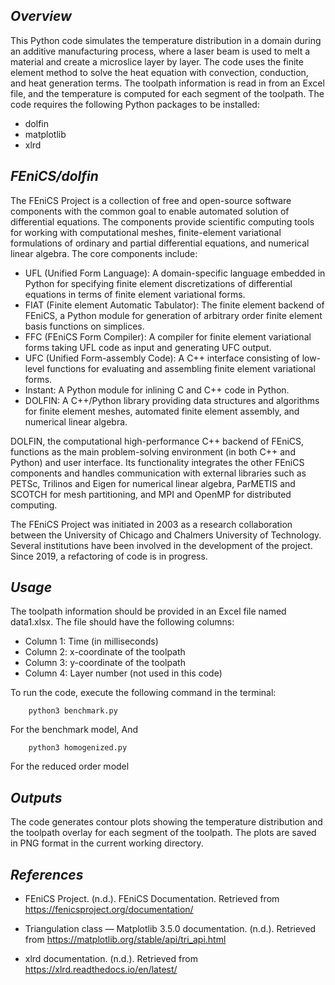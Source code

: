 ## *Overview*

This Python code simulates the temperature distribution in a domain during an additive manufacturing process, where a laser beam is used to melt a material and create a microslice layer by layer. The code uses the finite element method to solve the heat equation with convection, conduction, and heat generation terms. The toolpath information is read in from an Excel file, and the temperature is computed for each segment of the toolpath. The code requires the following Python packages to be installed:

- dolfin
- matplotlib
- xlrd

## *FEniCS/dolfin*

The FEniCS Project is a collection of free and open-source software components with the common goal to enable automated solution of differential equations. The components provide scientific computing tools for working with computational meshes, finite-element variational formulations of ordinary and partial differential equations, and numerical linear algebra. The core components include:

- UFL (Unified Form Language): A domain-specific language embedded in Python for specifying finite element discretizations of differential equations in terms of finite element variational forms.
- FIAT (Finite element Automatic Tabulator): The finite element backend of FEniCS, a Python module for generation of arbitrary order finite element basis functions on simplices.
- FFC (FEniCS Form Compiler): A compiler for finite element variational forms taking UFL code as input and generating UFC output.
- UFC (Unified Form-assembly Code): A C++ interface consisting of low-level functions for evaluating and assembling finite element variational forms.
- Instant: A Python module for inlining C and C++ code in Python.
- DOLFIN: A C++/Python library providing data structures and algorithms for finite element meshes, automated finite element assembly, and numerical linear algebra.

DOLFIN, the computational high-performance C++ backend of FEniCS, functions as the main problem-solving environment (in both C++ and Python) and user interface. Its functionality integrates the other FEniCS components and handles communication with external libraries such as PETSc, Trilinos and Eigen for numerical linear algebra, ParMETIS and SCOTCH for mesh partitioning, and MPI and OpenMP for distributed computing.

The FEniCS Project was initiated in 2003 as a research collaboration between the University of Chicago and Chalmers University of Technology. Several institutions have been involved in the development of the project. Since 2019, a refactoring of code is in progress.

## *Usage*

The toolpath information should be provided in an Excel file named data1.xlsx. The file should have the following columns:

- Column 1: Time (in milliseconds)
- Column 2: x-coordinate of the toolpath
- Column 3: y-coordinate of the toolpath
- Column 4: Layer number (not used in this code)

To run the code, execute the following command in the terminal:
```
    python3 benchmark.py
```
For the benchmark model, And
```
    python3 homogenized.py
```
For the reduced order model

## *Outputs*

The code generates contour plots showing the temperature distribution and the toolpath overlay for each segment of the toolpath. The plots are saved in PNG format in the current working directory.

## *References*

- FEniCS Project. (n.d.). FEniCS Documentation. Retrieved from https://fenicsproject.org/documentation/

- Triangulation class — Matplotlib 3.5.0 documentation. (n.d.). Retrieved from https://matplotlib.org/stable/api/tri_api.html

- xlrd documentation. (n.d.). Retrieved from https://xlrd.readthedocs.io/en/latest/

